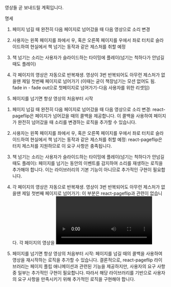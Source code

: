 영상들 곧 보내드릴 계획입니다.

명세

1. 페이지 넘길 때 완전히 다음 페이지로 넘어갔을 때 다음 영상으로 소리 변경

2. 사용자는 왼쪽 페이지를 좌에서 우, 혹은 오른쪽 페이지를 우에서 좌로 터치로 슬라이드하여 현실에서 책 넘기는 동작과 같은 제스처를 취할 예정

3. 책 넘기는 소리는 사용자가 슬라이드하는 타이밍에 플레이(넘기는 척하다가 안넘길때도 플레이)

4. 각 페이지의 영상은 자동으로 반복재생. 영상이 3번 반복되어도 아무런 제스처가 없을땐 제일 첫번째 페이지로 넘어가기
(이때는 굳이 책장넘기는 모션 없어도 됨. fade in - fade out으로 첫페이지로 넘어가기-다음 사용자를 위한 리셋임)

5. 페이지를 넘기면 항상 영상의 처음부터 시작

<!-- ================== -->

1. 페이지 넘길 때 완전히 다음 페이지로 넘어갔을 때 다음 영상으로 소리 변경:
react-pageflip은 페이지가 넘어갔을 때의 콜백을 제공합니다. 이 콜백을 사용하여 페이지가 완전히 넘어갔을 때 소리를 변경하는 로직을 추가할 수 있습니다.


2. 사용자는 왼쪽 페이지를 좌에서 우, 혹은 오른쪽 페이지를 우에서 좌로 터치로 슬라이드하여 현실에서 책 넘기는 동작과 같은 제스처를 취할 예정:
react-pageflip은 터치 제스처를 지원하므로 이 요구 사항은 충족됩니다.

3. 책 넘기는 소리는 사용자가 슬라이드하는 타이밍에 플레이(넘기는 척하다가 안넘길때도 플레이):
페이지를 넘기는 동안의 이벤트를 감지하여 소리를 재생하는 로직을 추가해야 합니다. 이는 라이브러리의 기본 기능이 아니므로 추가적인 구현이 필요합니다.

4. 각 페이지의 영상은 자동으로 반복재생. 영상이 3번 반복되어도 아무런 제스처가 없을땐 제일 첫번째 페이지로 넘어가기:
이 부분은 react-pageflip과 관련이 없습니다. 각 페이지의 영상을 <video> 태그로 임베드하고, 반복 재생 및 제스처 감지 로직을 추가하여 구현해야 합니다.

5. 페이지를 넘기면 항상 영상의 처음부터 시작:
페이지를 넘길 때의 콜백을 사용하여 영상을 재시작하는 로직을 추가할 수 있습니다.
결론적으로, react-pageflip 라이브러리는 페이지 플립 애니메이션과 관련된 기능을 제공하지만, 사용자의 요구 사항 중 일부는 추가적인 구현이 필요합니다. 따라서 해당 라이브러리를 기반으로 사용자의 요구 사항을 만족시키기 위해 추가적인 로직을 구현해야 합니다.